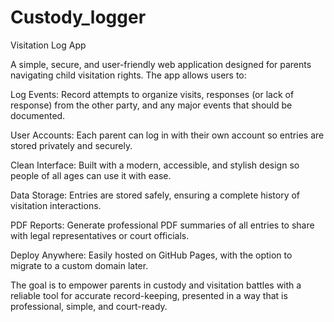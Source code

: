 # Custody_logger

Visitation Log App

A simple, secure, and user-friendly web application designed for parents navigating child visitation rights. The app allows users to:

Log Events: Record attempts to organize visits, responses (or lack of response) from the other party, and any major events that should be documented.

User Accounts: Each parent can log in with their own account so entries are stored privately and securely.

Clean Interface: Built with a modern, accessible, and stylish design so people of all ages can use it with ease.

Data Storage: Entries are stored safely, ensuring a complete history of visitation interactions.

PDF Reports: Generate professional PDF summaries of all entries to share with legal representatives or court officials.

Deploy Anywhere: Easily hosted on GitHub Pages, with the option to migrate to a custom domain later.

The goal is to empower parents in custody and visitation battles with a reliable tool for accurate record-keeping, presented in a way that is professional, simple, and court-ready.
